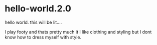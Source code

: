 # hello-world.2.0
hello world. this will be lit....

I play footy and thats pretty much it
I like clothing and styling but I dont know how to dress myself with style. 
